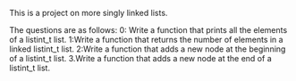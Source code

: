 This is a project on more singly linked lists.

The questions are as follows:
0: Write a function that prints all the elements of a listint_t list.
1:Write a function that returns the number of elements in a linked listint_t list.
2:Write a function that adds a new node at the beginning of a listint_t list.
3.Write a function that adds a new node at the end of a listint_t list.
